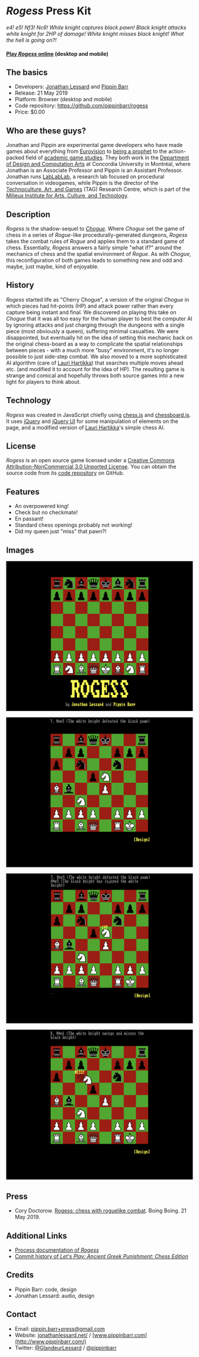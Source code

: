 # _Rogess_ Press Kit

_e4! e5! Nf3! Nc6! White knight captures black pawn! Black knight attacks white knight for 2HP of damage! White knight misses black knight! What the hell is going on?!_

#### [Play _Rogess_ online](https://pippinbarr.github.io/rogess) (desktop and mobile)

## The basics

* Developers: [Jonathan Lessard](http://www.jonathanlessard.net/) and [Pippin Barr](http://www.pippinbarr.com/)
* Release: 21 May 2019
* Platform: Browser (desktop and mobile)
* Code repository: https://github.com/pippinbarr/rogess
* Price: $0.00

## Who are these guys?

Jonathan and Pippin are experimental game developers who have made games about everything from [Eurovision](http://www.pippinbarr.com/2012/03/27/epic-sax-game/) to [being a prophet](https://www.lablablab.net/?p=437) to the action-packed field of [academic game studies](http://www.pippinbarr.com/2016/07/06/game-studies/). They both work in the [Department of Design and Computation Arts](http://www.concordia.ca/finearts/design.html) at Concordia University in Montréal, where Jonathan is an Associate Professor and Pippin is an Assistant Professor. Jonathan runs [LabLabLab](https://www.lablablab.net/), a research lab focused on procedural conversation in videogames, while Pippin is the director of the [Technoculture, Art, and Games](http://tag.hexagram.ca/) (TAG) Research Centre, which is part of the [Milieux Institute for Arts, Culture, and Technology](http://milieux.concordia.ca/).

## Description

_Rogess_ is the shadow-sequel to [_Chogue_](https://github.com/pippinbarr/chogue/). Where _Chogue_ set the game of chess in a series of _Rogue_-like procedurally-generated dungeons, _Rogess_ takes the combat rules of _Rogue_ and applies them to a standard game of chess. Essentially, _Rogess_ answers a fairly simple "what if?" around the mechanics of chess and the spatial environment of _Rogue_. As with _Chogue_, this reconfiguration of both games leads to something new and odd and maybe, just maybe, kind of enjoyable.

## History

_Rogess_ started life as "Cherry Chogue", a version of the original _Chogue_ in which pieces had hit-points (HP) and attack power rather than every capture being instant and final. We discovered on playing this take on _Chogue_ that it was all too easy for the human player to best the computer AI by ignoring attacks and just charging through the dungeons with a single piece (most obviously a queen), suffering minimal casualties. We were disappointed, but eventually hit on the idea of setting this mechanic back on the original chess-board as a way to complicate the spatial relationships between pieces - with a much more "busy" environment, it's no longer possible to just side-step combat. We also moved to a more sophisticated AI algorithm (care of [Lauri Hartikka](https://medium.freecodecamp.org/simple-chess-ai-step-by-step-1d55a9266977)) that searches multiple moves ahead etc. (and modified it to account for the idea of HP). The resulting game is strange and comical and hopefully throws both source games into a new light for players to think about.

## Technology

_Rogess_ was created in JavaScript chiefly using [chess.js](https://github.com/jhlywa/chess.js) and [chessboard.js](https://chessboardjs.com/). It uses [jQuery](http://jquery.com/) and [jQuery UI](https://jqueryui.com/) for some manipulation of elements on the page, and a modified version of [Lauri Hartikka](https://medium.freecodecamp.org/simple-chess-ai-step-by-step-1d55a9266977)'s simple chess AI.

## License

_Rogess_ is an open source game licensed under a [Creative Commons Attribution-NonCommercial 3.0 Unported License](http://creativecommons.org/licenses/by-nc/3.0/). You can obtain the source code from its [code repository](https://github.com/pippinbarr/rogess) on GitHub.

## Features

- An overpowered king!
- Check but no checkmate!
- En passant!
- Standard chess openings probably not working!
- Did my queen just "miss" that pawn?!

## Images

![](images/title.png)

![](images/position.png)

![](images/attack.png)

![](images/miss.png)

## Press

- Cory Doctorow. [Rogess: chess with roguelike combat](https://boingboing.net/2019/05/21/chess-dungeon-crawl.html). Boing Boing. 21 May 2019.

## Additional Links

- [Process documentation of _Rogess_](https://github.com/pippinbarr/rogess/blob/master/process/README.md)
- [Commit history of _Let's Play: Ancient Greek Punishment: Chess Edition_](https://github.com/pippinbarr/lets-play-ancient-greek-punishment-chess-edition/commits/master)

## Credits

* Pippin Barr: code, design
* Jonathan Lessard: audio, design

## Contact

* Email: [pippin.barr+press@gmail.com](mailto:pippin.barr+press@gmail.com)
* Website: [jonathanlessard.net/](https://jonathanlessard.net/) / [www.pippinbarr.com](http://www.pippinbarr.com/)
* Twitter: [@GlandeurLessard](https://twitter.com/Glandeurlessard) / [@pippinbarr](https://www.twitter.com/pippinbarr)
